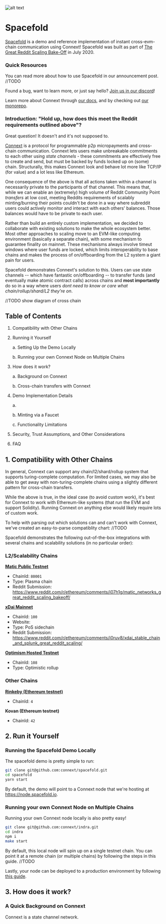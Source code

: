 ![alt text](https://github.com/connext/spacefold/blob/master/public/spacefoldlogopurple.png?raw=true)

# Spacefold

[Spacefold](https://spacefold.io) is a demo and reference implementation of instant cross-evm-chain communication using Connext! Spacefold was built as part of [The Great Reddit Scaling Bake-Off](https://www.reddit.com/r/ethereum/comments/hbjx25/the_great_reddit_scaling_bakeoff/) in July 2020.

### Quick Resources

You can read more about how to use Spacefold in our announcement post. //TODO

Found a bug, want to learn more, or just say hello? [Join us in our discord](https://discord.gg/raNmNb5)!

Learn more about Connext through [our docs](https://docs.connext.network), and by checking out [our monorepo](https://github.com/connext/indra).

### Introduction: "Hold up, how does this meet the Reddit requirements outlined above"?

Great question! It doesn't and it's not supposed to.

[Connext](https://connext.network) is a protocol for programmable p2p micropayments and cross-chain communication. Connext lets users make unbreakable commitments to each other using _state channels_ - these commitments are effectively free to create and send, but must be backed by funds locked up on (some) chain. Structurally, this makes Connext look and behave lot more like TCP/IP (for value) and a lot less like Ethereum.

One consequence of the above is that all actions taken within a channel is necessarily private to the participants of that channel. This means that, while we can enable an (extremely) high volume of Reddit Community Point _transfers_ at low cost, meeting Reddits requirements of scalably minting/burning their points couldn't be done in a way where subreddit users could actively monitor and interact with each others' balances. Those balances would have to be private to each user.

Rather than build an entirely custom implementation, we decided to collaborate with existing solutions to make the whole ecosystem better. Most other approaches to scaling move to an EVM-like computing environment (basically a separate chain), with some mechanism to guarantee finality on mainnet. These mechanisms always involve timeut windows where user funds are locked, which limits interoperability to base chains and makes the process of on/offboarding from the L2 system a giant pain for users.

Spacefold demonstrates Connext's solution to this. Users can use state channels -- which have fantastic on/offboarding -- to transfer funds (and eventually make atomic contract calls) across chains and **most importantly** do so in a way where users _dont need to know or care what chain/rollup/shard/L2 they're on_.

//TODO show diagram of cross chain

## Table of Contents

1. Compatibility with Other Chains

2. Running it Yourself

   a. Setting Up the Demo Locally

   b. Running your own Connext Node on Multiple Chains

3. How does it work?

   a. Background on Connext

   b. Cross-chain transfers with Connext

4. Demo Implementation Details

   a.

   b. Minting via a Faucet

   c. Functionality Limitations

5. Security, Trust Assumptions, and Other Considerations

6. FAQ

## 1. Compatibility with Other Chains

In general, Connext can support any chain/l2/shard/rollup system that supports turing-complete computation. For limited cases, we may also be able to get away with non-turing-complete chains using a slightly different pattern for cross-chain transfers.

While the above is true, in the ideal case (to avoid custom work), it's best for Connext to work with Ethereum-like systems (that run the EVM and support Solidity). Running Connext on anything else would likely require lots of custom work.

To help with parsing out which solutions can and can't work with Connext, we've created an easy-to-parse compatiblity chart: //TODO

Spacefold demonstrates the following out-of-the-box integrations with several chains and scalability solutions (in no particular order):

### L2/Scalability Chains

**[Matic Public Testnet](https://matic.network/)**

- ChainId: `80001`
- Type: Plasma chain
- Reddit Submission: https://www.reddit.com/r/ethereum/comments/i07h1g/matic_networks_great_reddit_scaling_bakeoff/

**[xDai Mainnet](https://www.xdaichain.com/)**

- ChainId: `100`
- Website:
- Type: PoS sidechain
- Reddit Submission: https://www.reddit.com/r/ethereum/comments/i0ruv8/xdai_stable_chain_and_splunk_great_reddit_scaling/

**[Optimism Hosted Testnet](https://optimism.io/)**

- ChainId: `108`
- Type: Optimistic rollup

### Other Chains

**[Rinkeby (Ethereum testnet)](https://www.rinkeby.io/#stats)**

- ChainId: `4`

**Kovan (Ethereum testnet)**

- ChainId: `42`

## 2. Run it Yourself

### Running the Spacefold Demo Locally

The spacefold demo is pretty simple to run:

```bash
git clone git@github.com:connext/spacefold.git
cd spacefold
yarn start
```

By default, the demo will point to a Connext node that we're hosting at https://node.spacefold.io.

### Running your own Connext Node on Multiple Chains

Running your own Connext node locally is also pretty easy!

```bash
git clone git@github.com:connext/indra.git
cd indra
npm i
make start
```

By default, this local node will spin up on a single testnet chain. You can point it at a remote chain (or multiple chains) by following the steps in this guide.
//TODO

Lastly, your node can be deployed to a production environment by following [this guide](https://docs.connext.network/en/latest/how-to/deploy-indra.html).

## 3. How does it work?

### A Quick Background on Connext

Connext is a state channel network.
